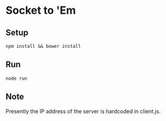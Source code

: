 # Socket to 'Em

## Setup

```
npm install && bower install
```

## Run

```
node run
```

## Note

Presently the IP address of the server is hardcoded in client.js.